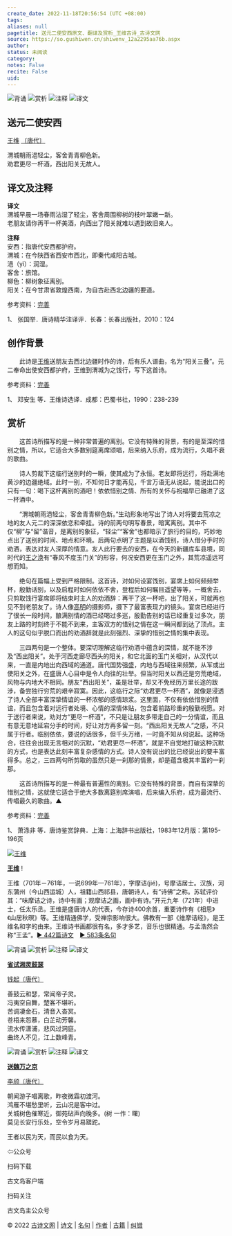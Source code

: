 ```yaml
---
create_date: 2022-11-18T20:56:54 (UTC +08:00)
tags: 
aliases: null
pagetitle: 送元二使安西原文、翻译及赏析_王维古诗_古诗文网
source: https://so.gushiwen.cn/shiwenv_12a2295aa76b.aspx
author: 
status: 未阅读
category: 
notes: False
recite: False
uid: 
---
```


![背诵](https://song.gushiwen.cn/siteimg/bei-pic.png) ![赏析](https://song.gushiwen.cn/siteimg/shang-pic.png) ![注释](https://song.gushiwen.cn/siteimg/zhu-pic.png) ![译文](https://song.gushiwen.cn/siteimg/yi-pic.png)

## 送元二使安西

[王维](https://so.gushiwen.cn/authorv_52fceee85532.aspx) [〔唐代〕](https://so.gushiwen.cn/shiwens/default.aspx?cstr=%e5%94%90%e4%bb%a3)

渭城朝雨浥轻尘，客舍青青柳色新。  
劝君更尽一杯酒，西出阳关无故人。

## 译文及注释



**译文**  
渭城早晨一场春雨沾湿了轻尘，客舍周围柳树的枝叶翠嫩一新。  
老朋友请你再干一杯美酒，向西出了阳关就难以遇到故旧亲人。

**注释**  
安西：指唐代安西都护府。  
渭城：在今陕西省西安市西北，即秦代咸阳古城。  
浥（yì）：润湿。  
客舍：旅馆。  
柳色：柳树象征离别。  
阳关：在今甘肃省敦煌西南，为自古赴西北边疆的要道。

参考资料：[完善](https://so.gushiwen.cn/jiucuo.aspx?u=%e7%bf%bb%e8%af%91955%e3%80%8a%e8%af%91%e6%96%87%e5%8f%8a%e6%b3%a8%e9%87%8a%e3%80%8b)

1、 张国举．唐诗精华注译评．长春：长春出版社，2010：124

## 创作背景



　　此诗是[王维](https://so.gushiwen.cn/authorv_52fceee85532.aspx)送朋友去西北边疆时作的诗，后有乐人谱曲，名为“阳关三叠”。元二奉命出使安西都护府，王维到渭城为之饯行，写下这首诗。

参考资料：[完善](https://so.gushiwen.cn/jiucuo.aspx?u=%e8%b5%8f%e6%9e%901197%e3%80%8a%e5%88%9b%e4%bd%9c%e8%83%8c%e6%99%af%e3%80%8b)

1、 邓安生 等．王维诗选译．成都：巴蜀书社，1990：238-239

## 赏析



　　这首诗所描写的是一种非常普遍的离别。它没有特殊的背景，有的是至深的惜别之情，所以，它适合大多数别筵离席颂唱，后来纳入乐府，成为流行，久唱不衰的歌曲。

　　诗人剪裁下这临行送别时的一瞬，使其成为了永恒。老友即将远行，将赴满地黄沙的边疆绝域。此时一别，不知何日才能再见，千言万语无从说起，能说出口的只有一句：喝下这杯离别的酒吧！依依惜别之情、所有的关怀与祝福早已融进了这一杯酒中。

　　“渭城朝雨浥轻尘，客舍青青柳色新。”生动形象地写出了诗人对将要去荒凉之地的友人元二的深深依恋和牵挂。诗的前两句明写春景，暗寓离别。其中不仅“柳”与“留”谐音，是离别的象征，“轻尘”“客舍”也都暗示了旅行的目的，巧妙地点出了送别的时间、地点和环境。后两句点明了主题是以酒饯别，诗人借分手时的劝酒，表达对友人深厚的情意。友人此行要去的安西，在今天的新疆库车县境，同时代的[王之涣](https://so.gushiwen.cn/authorv_637fa1f1b67a.aspx)有“春风不度玉门关”的形容，何况安西更在玉门之外，其荒凉遥远可想而知。

　　绝句在篇幅上受到严格限制。这首诗，对如何设宴饯别，宴席上如何频频举杯，殷勤话别，以及启程时如何依依不舍，登程后如何瞩目遥望等等，一概舍去，只剪取饯行宴席即将结束时主人的劝酒辞：再干了这一杯吧，出了阳关，可就再也见不到老朋友了。诗人像[高明](https://so.gushiwen.cn/authorv_244b13feafc9.aspx)的摄影师，摄下了最富表现力的镜头。宴席已经进行了很长一段时间，酿满别情的酒已经喝过多巡，殷勤告别的话已经重复过多次，朋友上路的时刻终于不能不到来，主客双方的惜别之情在这一瞬间都到达了顶点。主人的这句似乎脱口而出的劝酒辞就是此刻强烈、深挚的惜别之情的集中表现。

　　三四两句是一个整体。要深切理解这临行劝酒中蕴含的深情，就不能不涉及“西出阳关”。处于河西走廊尽西头的阳关，和它北面的玉门关相对，从汉代以来，一直是内地出向西域的通道。唐代国势强盛，内地与西域往来频繁，从军或出使阳关之外，在盛唐人心目中是令人向往的壮举。但当时阳关以西还是穷荒绝域，风物与内地大不相同。朋友“西出阳关”，虽是壮举，却又不免经历万里长途的跋涉，备尝独行穷荒的艰辛寂寞。因此，这临行之际“劝君更尽一杯酒”，就像是浸透了诗人全部丰富深挚情谊的一杯浓郁的感情琼浆。这里面，不仅有依依惜别的情谊，而且包含着对远行者处境、心情的深情体贴，包含着前路珍重的殷勤祝愿。对于送行者来说，劝对方“更尽一杯酒”，不只是让朋友多带走自己的一分情谊，而且有意无意地延宕分手的时间，好让对方再多留一刻。“西出阳关无故人”之感，不只属于行者。临别依依，要说的话很多，但千头万绪，一时竟不知从何说起。这种场合，往往会出现无言相对的沉默，“劝君更尽一杯酒”，就是不自觉地打破这种沉默的方式，也是表达此刻丰富复杂感情的方式。诗人没有说出的比已经说出的要丰富得多。总之，三四两句所剪取的虽然只是一刹那的情景，却是蕴含极其丰富的一刹那。

　　这首诗所描写的是一种最有普遍性的离别。它没有特殊的背景，而自有深挚的惜别之情，这就使它适合于绝大多数离筵别席演唱，后来编入乐府，成为最流行、传唱最久的歌曲。▲

参考资料：[完善](https://so.gushiwen.cn/jiucuo.aspx?u=%e8%b5%8f%e6%9e%901198%e3%80%8a%e8%b5%8f%e6%9e%90%e3%80%8b)

1、 萧涤非 等．唐诗鉴赏辞典．上海：上海辞书出版社，1983年12月版：第195-196页

[![王维](https://song.gushiwen.cn/authorImg/wangwei.jpg)](https://so.gushiwen.cn/authorv_52fceee85532.aspx)

[**王维**](https://so.gushiwen.cn/authorv_52fceee85532.aspx) !

王维（701年－761年，一说699年—761年），字摩诘(jié)，号摩诘居士。汉族，河东蒲州（今山西运城）人，祖籍山西祁县，唐朝诗人，有“诗佛”之称。苏轼评价其：“味摩诘之诗，诗中有画；观摩诘之画，画中有诗。”开元九年（721年）中进士，任太乐丞。王维是盛唐诗人的代表，今存诗400余首，重要诗作有《相思》《山居秋暝》等。王维精通佛学，受禅宗影响很大。佛教有一部《维摩诘经》，是王维名和字的由来。王维诗书画都很有名，多才多艺，音乐也很精通。与孟浩然合称“王孟”。[► 442篇诗文](https://so.gushiwen.cn/shiwens/default.aspx?astr=%e7%8e%8b%e7%bb%b4)　[► 583条名句](https://so.gushiwen.cn/mingjus/default.aspx?astr=%e7%8e%8b%e7%bb%b4)

![背诵](https://song.gushiwen.cn/siteimg/bei-pic.png) ![赏析](https://song.gushiwen.cn/siteimg/shang-pic.png) ![注释](https://song.gushiwen.cn/siteimg/zhu-pic.png) ![译文](https://song.gushiwen.cn/siteimg/yi-pic.png)

[**省试湘灵鼓瑟**](https://so.gushiwen.cn/shiwenv_71cfcaeb4fa0.aspx)

[钱起](https://so.gushiwen.cn/authorv.aspx?name=%e9%92%b1%e8%b5%b7)[〔唐代〕](https://so.gushiwen.cn/shiwens/default.aspx?cstr=%e5%94%90%e4%bb%a3)

善鼓云和瑟，常闻帝子灵。  
冯夷空自舞，楚客不堪听。  
苦调凄金石，清音入杳冥。  
苍梧来怨慕，白芷动芳馨。  
流水传潇浦，悲风过洞庭。  
曲终人不见，江上数峰青。

![背诵](https://song.gushiwen.cn/siteimg/bei-pic.png) ![赏析](https://song.gushiwen.cn/siteimg/shang-pic.png) ![注释](https://song.gushiwen.cn/siteimg/zhu-pic.png) ![译文](https://song.gushiwen.cn/siteimg/yi-pic.png)

[**送魏万之京**](https://so.gushiwen.cn/shiwenv_67ca0b01f1c4.aspx)

[李颀](https://so.gushiwen.cn/authorv.aspx?name=%e6%9d%8e%e9%a2%80)[〔唐代〕](https://so.gushiwen.cn/shiwens/default.aspx?cstr=%e5%94%90%e4%bb%a3)

朝闻游子唱离歌，昨夜微霜初渡河。  
鸿雁不堪愁里听，云山况是客中过。  
关城树色催寒近，御苑砧声向晚多。(树 一作：曙)  
莫见长安行乐处，空令岁月易蹉跎。



王者以民为天，而民以食为天。

⇦公众号



扫码下载

古文岛客户端



扫码关注

古文岛主公众号

© 2022 [古诗文网](https://www.gushiwen.cn/) | [诗文](https://so.gushiwen.cn/shiwens/) | [名句](https://so.gushiwen.cn/mingjus/) | [作者](https://so.gushiwen.cn/authors/) | [古籍](https://so.gushiwen.cn/guwen/) | [纠错](https://so.gushiwen.cn/jiucuo.aspx?u=)
